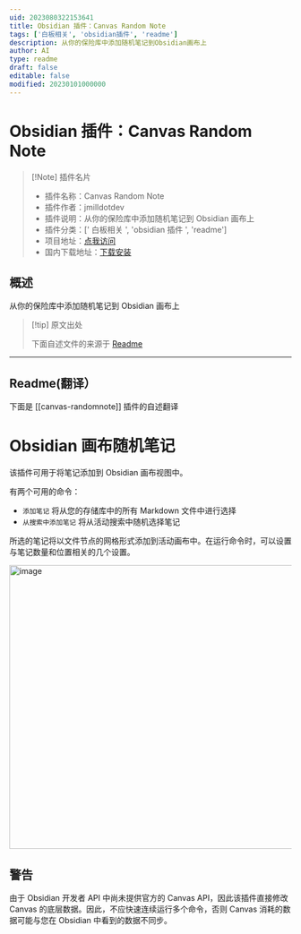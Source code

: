 ```yaml
---
uid: 2023080322153641
title: Obsidian 插件：Canvas Random Note
tags: ['白板相关', 'obsidian插件', 'readme']
description: 从你的保险库中添加随机笔记到Obsidian画布上
author: AI
type: readme
draft: false
editable: false
modified: 20230101000000
---
```


# Obsidian 插件：Canvas Random Note

> [!Note] 插件名片
> - 插件名称：Canvas Random Note
> - 插件作者：jmilldotdev
> - 插件说明：从你的保险库中添加随机笔记到 Obsidian 画布上
> - 插件分类：[' 白板相关 ', 'obsidian 插件 ', 'readme']
> - 项目地址：[点我访问](https://github.com/jmilldotdev/obsidian-canvas-randomnote)
> - 国内下载地址：[下载安装](https://pkmer.cn/products/plugin/pluginMarket/?canvas-randomnote)

## 概述

从你的保险库中添加随机笔记到 Obsidian 画布上

> [!tip] 原文出处
>
>下面自述文件的来源于 [Readme](https://ghproxy.net/https://raw.githubusercontent.com/jmilldotdev/obsidian-canvas-randomnote/master/README.md)
>

---

## Readme(翻译）

下面是 [[canvas-randomnote]] 插件的自述翻译

# Obsidian 画布随机笔记

该插件可用于将笔记添加到 Obsidian 画布视图中。

有两个可用的命令：

- `添加笔记` 将从您的存储库中的所有 Markdown 文件中进行选择
- `从搜索中添加笔记` 将从活动搜索中随机选择笔记

所选的笔记将以文件节点的网格形式添加到活动画布中。在运行命令时，可以设置与笔记数量和位置相关的几个设置。

<img width="507" alt="image" src="https://user-images.githubusercontent.com/33093632/206282118-f7a2e70c-5fbb-448e-950c-e0a56654bfe8.png">

## 警告

由于 Obsidian 开发者 API 中尚未提供官方的 Canvas API，因此该插件直接修改 Canvas 的底层数据。因此，不应快速连续运行多个命令，否则 Canvas 消耗的数据可能与您在 Obsidian 中看到的数据不同步。
